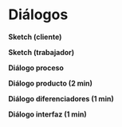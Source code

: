 
<h1>Diálogos</h1>

  **Sketch (cliente)** 
  
  **Sketch (trabajador)** 
  
  **Diálogo proceso**

 **Diálogo producto (2 min)** 

**Diálogo diferenciadores (1 min)** 

**Diálogo interfaz (1 min)**


<!--stackedit_data:
eyJoaXN0b3J5IjpbLTk3NjMyNTYwOV19
-->